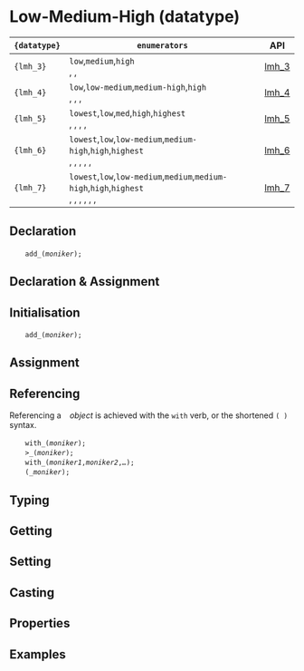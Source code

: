 # Low-Medium-High (datatype)



| `{datatype}` | `enumerators` | API |
| --- | --- | --- |
| <a name="lmh_3"></a> `{lmh_3}` | `low`,`medium`,`high`<br><span class="enum_box low"></span>, <span class="enum_box med"></span>, <span class="enum_box high"></span> | [lmh_3](#lmh_3) |
| <a name="lmh_4"></a> `{lmh_4}` | `low`,`low-medium`,`medium-high`,`high`<br><span class="enum_box low"></span>, <span class="enum_box lowmed"></span>, <span class="enum_box medhigh"></span>, <span class="enum_box high"></span> | [lmh_4](#lmh_4) |
| <a name="lmh_5"></a> `{lmh_5}` | `lowest`,`low`,`med`,`high`,`highest`<br><span class="enum_box lowest" title="lowest"></span>, <span class="enum_box low"></span>, <span class="enum_box med"></span>, <span class="enum_box high"></span>, <span class="enum_box highest"></span>  | [lmh_5](#lmh_5) |
| <a name="lmh_6"></a> `{lmh_6}` | `lowest`,`low`,`low-medium`,`medium-high`,`high`,`highest`<br><span class="enum_box lowest"></span>, <span class="enum_box low"></span>, <span class="enum_box lowmed"></span>, <span class="enum_box medhigh"></span>, <span class="enum_box high"></span>, <span class="enum_box highest"></span> | [lmh_6](#lmh_6) |
| <a name="lmh_7"></a> `{lmh_7}` | `lowest`,`low`,`low-medium`,`medium`,`medium-high`,`high`,`highest`<br><span class="enum_box lowest"></span>, <span class="enum_box low"></span>, <span class="enum_box lowmed"></span>, <span class="enum_box med"></span>, <span class="enum_box medhigh"></span>, <span class="enum_box high"></span>, <span class="enum_box highest"></span> | [lmh_7](#lmh_7) |


<a name="declare"></a>
## Declaration

&nbsp;&nbsp;&nbsp;&nbsp;&nbsp;&nbsp; `add_(`*`moniker`*`);`<br>

<a name="declare_assign"></a>
## Declaration & Assignment

<a name="initial"></a>
## Initialisation

&nbsp;&nbsp;&nbsp;&nbsp;&nbsp;&nbsp; `add_(`*`moniker`*`);`<br>

<a name="assign"></a>
## Assignment

<a name="reference"></a>
## Referencing
Referencing a ` ` *object* is achieved with the `with` verb, or the shortened `(`*` `*`)` syntax. 

&nbsp;&nbsp;&nbsp;&nbsp;&nbsp;&nbsp; `with_(`*`moniker`*`);`<br>
&nbsp;&nbsp;&nbsp;&nbsp;&nbsp;&nbsp; `>_(`*`moniker`*`);`<br>
&nbsp;&nbsp;&nbsp;&nbsp;&nbsp;&nbsp; `with_(`*`moniker1`*`,`*`moniker2`*`,`*`…`*`);`<br>
&nbsp;&nbsp;&nbsp;&nbsp;&nbsp;&nbsp; `(`*`_moniker`*`);`

<a name="type"></a>
## Typing

<a name="get"></a>
## Getting

<a name="set"></a>
## Setting

<a name="cast"></a>
## Casting

<a name="properties"></a>
## Properties

<a name="example"></a>
## Examples

